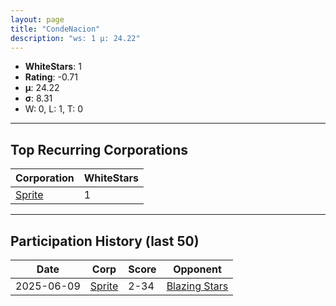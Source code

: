 ```yaml
---
layout: page
title: "CondeNacion"
description: "ws: 1 μ: 24.22"
---
```

- **WhiteStars**: 1
- **Rating**: -0.71
- **μ**: 24.22  
- **σ**: 8.31
- W: 0, L: 1, T: 0

---

## Top Recurring Corporations

| Corporation | WhiteStars |
| --- | --- |
| [Sprite](https://ws.tsl.rocks/corp/3bf5d300b42f0610355645e2ee9cf24e5517a2c5e12472f685781051619266ac/) | 1 |

---

## Participation History (last 50)

| Date | Corp | Score | Opponent |
| --- | --- | --- | --- |
| 2025-06-09 | [Sprite](https://ws.tsl.rocks/corp/3bf5d300b42f0610355645e2ee9cf24e5517a2c5e12472f685781051619266ac/) | 2-34 | [Blazing Stars](https://ws.tsl.rocks/corp/f1c390fb4786da2cb59b7b39519a0ecf6022d4ba017d407af5286aa056682aff/) |